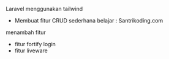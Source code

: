 Laravel menggunakan tailwind 

- Membuat fitur CRUD sederhana
belajar : Santrikoding.com

 menambah fitur

- fitur fortify login
- fitur liveware

